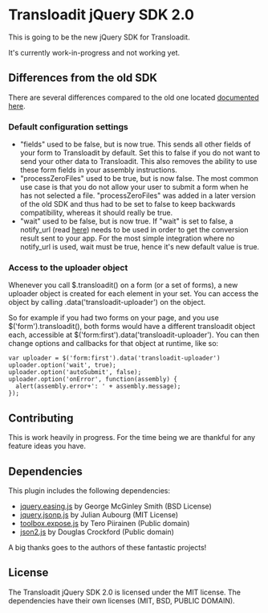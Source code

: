 # Transloadit jQuery SDK 2.0

This is going to be the new jQuery SDK for Transloadit.

It's currently work-in-progress and not working yet.

## Differences from the old SDK

There are several differences compared to the old one located [documented here](http://transloadit.com/docs/jquery-plugin).

### Default configuration settings

* "fields" used to be false, but is now true. This sends all other fields of your form to Transloadit by default. Set this to false if you do not want to send your other data to Transloadit. This also removes the ability to use these form fields in your assembly instructions.
* "processZeroFiles" used to be true, but is now false. The most common use case is that you do not allow your user to submit a form when he has not selected a file. "processZeroFiles" was added in a later version of the old SDK and thus had to be set to false to keep backwards compatibility, whereas it should really be true.
* "wait" used to be false, but is now true. If "wait" is set to false, a notify_url (read [here](https://transloadit.com/docs/server-notifications)) needs to be used in order to get the conversion result sent to your app. For the most simple integration where no notify_url is used, wait must be true, hence it's new default value is true.

### Access to the uploader object

Whenever you call $.transloadit() on a form (or a set of forms), a new uploader object is created for each element in your set. You can access the object by calling .data('transloadit-uploader') on the object.

So for example if you had two forms on your page, and you use $('form').transloadit(), both forms would have a different transloadit object each, accessible at $('form:first').data('transloadit-uploader'). You can then change options and callbacks for that object at runtime, like so:

    var uploader = $('form:first').data('transloadit-uploader')
    uploader.option('wait', true);
    uploader.option('autoSubmit', false);
    uploader.option('onError', function(assembly) {
      alert(assembly.error+': ' + assembly.message);
    });


## Contributing

This is work heavily in progress. For the time being we are thankful for any feature ideas you have.

## Dependencies

This plugin includes the following dependencies:

* [jquery.easing.js](http://gsgd.co.uk/sandbox/jquery/easing/) by George McGinley Smith (BSD License)
* [jquery.jsonp.js](http://code.google.com/p/jquery-jsonp/) by Julian Aubourg (MIT License)
* [toolbox.expose.js](http://flowplayer.org/tools/toolbox/expose.html) by Tero Piirainen (Public domain)
* [json2.js](http://www.json.org/json2.js) by Douglas Crockford (Public domain)

A big thanks goes to the authors of these fantastic projects!

## License

The Transloadit jQuery SDK 2.0 is licensed under the MIT license. The dependencies
have their own licenses (MIT, BSD, PUBLIC DOMAIN).

